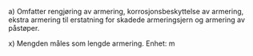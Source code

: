 a) Omfatter rengjøring av armering, korrosjonsbeskyttelse av armering, ekstra armering til erstatning for skadede armeringsjern og armering av påstøper.

x) Mengden måles som lengde armering. Enhet: m

